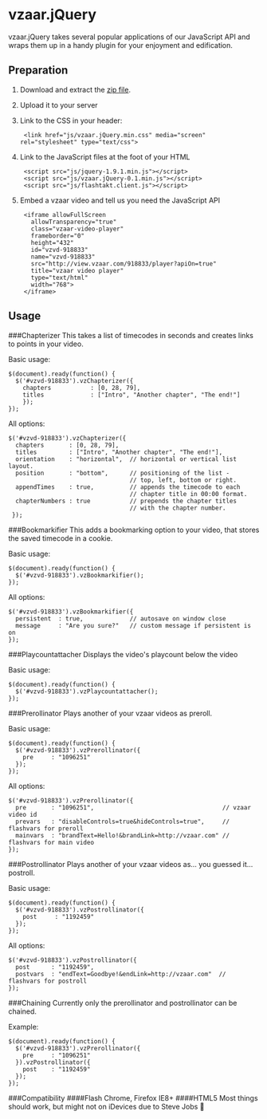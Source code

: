 vzaar.jQuery
============

vzaar.jQuery takes several popular applications of our JavaScript API and wraps them up in a handy plugin for your enjoyment and edification.

Preparation
-----------

1. Download and extract the [zip file](https://github.com/vzaar/vzaar-jquery/archive/master.zip).
2. Upload it to your server
3. Link to the CSS in your header:

        <link href="js/vzaar.jQuery.min.css" media="screen" rel="stylesheet" type="text/css">
4. Link to the JavaScript files at the foot of your HTML

        <script src="js/jquery-1.9.1.min.js"></script>
        <script src="js/vzaar.jQuery-0.1.min.js"></script>
        <script src="js/flashtakt.client.js"></script>

<!--  4a. Or go the CDN-hosted route:
  
         <link href="//js.vzaar.io/0.1/vzaar.jQuery.min.css" media="screen" rel="stylesheet" type="text/css">

         <script src="//ajax.googleapis.com/ajax/libs/jquery/1.9.1/jquery.min.js"></script>
         <script src="//js.vzaar.io/0.1/vzaar.jQuery.min.js"></script>
         <script src="//player.vzaar.net/libs/flashtakt/client.js"></script>
-->

5. Embed a vzaar video and tell us you need the JavaScript API

        <iframe allowFullScreen
          allowTransparency="true"
          class="vzaar-video-player"
          frameborder="0"
          height="432"
          id="vzvd-918833"
          name="vzvd-918833"
          src="http://view.vzaar.com/918833/player?apiOn=true"
          title="vzaar video player"
          type="text/html"
          width="768">
        </iframe>

Usage
-----

###Chapterizer
This takes a list of timecodes in seconds and creates links to points in your video.

Basic usage:

    $(document).ready(function() {
      $('#vzvd-918833').vzChapterizer({
    	chapters		   : [0, 28, 79],
    	titles			   : ["Intro", "Another chapter", "The end!"]
    	});
    });

All options:

    $('#vzvd-918833').vzChapterizer({
      chapters       : [0, 28, 79],
      titles         : ["Intro", "Another chapter", "The end!"],
      orientation    : "horizontal",  // horizontal or vertical list layout.
      position       : "bottom",      // positioning of the list -
                                      // top, left, bottom or right.
      appendTimes    : true,          // appends the timecode to each
                                      // chapter title in 00:00 format.
      chapterNumbers : true           // prepends the chapter titles
                                      // with the chapter number.
     });

###Bookmarkifier
This adds a bookmarking option to your video, that stores the saved timecode in a cookie.

Basic usage:

    $(document).ready(function() {
      $('#vzvd-918833').vzBookmarkifier();
    });

All options:

    $('#vzvd-918833').vzBookmarkifier({
      persistent  : true,             // autosave on window close
      message     : "Are you sure?"   // custom message if persistent is on
    });

###Playcountattacher
Displays the video's playcount below the video

Basic usage:
    
    $(document).ready(function() {
      $('#vzvd-918833').vzPlaycountattacher();
    });
    
###Prerollinator
Plays another of your vzaar videos as preroll.

Basic usage:

    $(document).ready(function() {
      $('#vzvd-918833').vzPrerollinator({
        pre     : "1096251"
      });
    });

All options:

    $('#vzvd-918833').vzPrerollinator({
      pre       : "1096251",                                    // vzaar video id
      prevars   : "disableControls=true&hideControls=true",     // flashvars for preroll
      mainvars  : "brandText=Hello!&brandLink=http://vzaar.com" // flashvars for main video
    });

###Postrollinator
Plays another of your vzaar videos as... you guessed it... postroll.

Basic usage:

    $(document).ready(function() {
      $('#vzvd-918833').vzPostrollinator({
        post     : "1192459"
      });
    });

All options:

    $('#vzvd-918833').vzPostrollinator({
      post      : "1192459",                                   
      postvars  : "endText=Goodbye!&endLink=http://vzaar.com"  // flashvars for postroll
    });

###Chaining
Currently only the prerollinator and postrollinator can be chained.

Example:

    $(document).ready(function() {
      $('#vzvd-918833').vzPrerollinator({
        pre     : "1096251"
      }).vzPostrollinator({
        post    : "1192459"
      });
    });

###Compatibility
####Flash
Chrome, Firefox IE8+
####HTML5
Most things should work, but might not on iDevices due to Steve Jobs :ghost:
